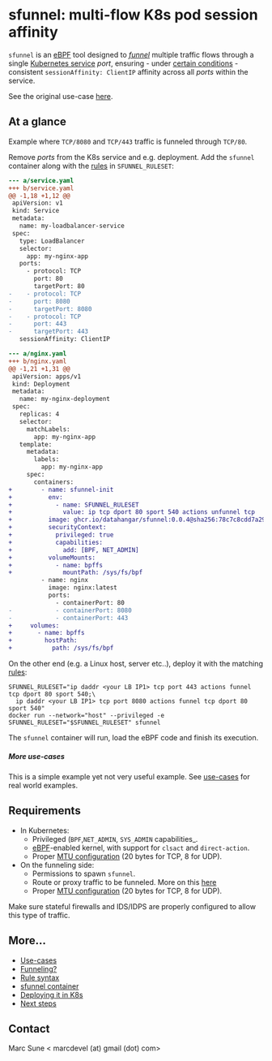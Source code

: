 # sfunnel: multi-flow K8s pod session affinity

`sfunnel` is an [eBPF](https://ebpf.io/) tool designed to [_funnel_](docs/funneling)
multiple traffic flows through a single [Kubernetes service](https://kubernetes.io/docs/concepts/services-networking/service/)
_port_, ensuring - under [certain conditions](#requirements) - consistent
`sessionAffinity: ClientIP` affinity across all _ports_ within the service.

See the original use-case [here](docs/use-cases/network-telemetry-nfacctd.md).

## At a glance

Example where `TCP/8080` and `TCP/443` traffic is funneled through `TCP/80`.


Remove _ports_ from the K8s service and e.g. deployment. Add the `sfunnel`
container along with the [rules](docs/rules.md) in `SFUNNEL_RULESET`:

```diff
--- a/service.yaml
+++ b/service.yaml
@@ -1,18 +1,12 @@
 apiVersion: v1
 kind: Service
 metadata:
   name: my-loadbalancer-service
 spec:
   type: LoadBalancer
   selector:
     app: my-nginx-app
   ports:
     - protocol: TCP
       port: 80
       targetPort: 80
-    - protocol: TCP
-      port: 8080
-      targetPort: 8080
-    - protocol: TCP
-      port: 443
-      targetPort: 443
   sessionAffinity: ClientIP
```

```diff
--- a/nginx.yaml
+++ b/nginx.yaml
@@ -1,21 +1,31 @@
 apiVersion: apps/v1
 kind: Deployment
 metadata:
   name: my-nginx-deployment
 spec:
   replicas: 4
   selector:
     matchLabels:
       app: my-nginx-app
   template:
     metadata:
       labels:
         app: my-nginx-app
     spec:
       containers:
+        - name: sfunnel-init
+          env:
+            - name: SFUNNEL_RULESET
+              value: ip tcp dport 80 sport 540 actions unfunnel tcp
+          image: ghcr.io/datahangar/sfunnel:0.0.4@sha256:78c7c8cdd7a299781a7139f28cd5cffef9e17866d2dcb62d049bad0f0a059f2f
+          securityContext:
+            privileged: true
+            capabilities:
+              add: [BPF, NET_ADMIN]
+          volumeMounts:
+            - name: bpffs
+              mountPath: /sys/fs/bpf
         - name: nginx
           image: nginx:latest
           ports:
             - containerPort: 80
-            - containerPort: 8080
-            - containerPort: 443
+     volumes:
+       - name: bpffs
+         hostPath:
+           path: /sys/fs/bpf
```

On the other end (e.g. a Linux host, server etc..), deploy it with the
matching [rules](docs/rules.md):

```shell
SFUNNEL_RULESET="ip daddr <your LB IP1> tcp port 443 actions funnel tcp dport 80 sport 540;\
  ip daddr <your LB IP1> tcp port 8080 actions funnel tcp dport 80 sport 540"
docker run --network="host" --privileged -e SFUNNEL_RULESET="$SFUNNEL_RULESET" sfunnel
```

The `sfunnel` container will run, load the eBPF code and finish its execution.

##### More use-cases

This is a simple example yet not very useful example. See [use-cases](docs/use-cases/)
for real world examples.

## Requirements

* In Kubernetes:
  * Privileged (`BPF`,`NET_ADMIN`, `SYS_ADMIN` capabilities_.
  * [eBPF](https://ebpf.io/)-enabled kernel, with support for `clsact` and `direct-action`.
  * Proper [MTU configuration](docs/funneling.md#mtu) (20 bytes for TCP, 8 for UDP).
* On the funneling side:
  * Permissions to spawn `sfunnel`.
  * Route or proxy traffic to be funneled. More on this [here](docs/funneling.md)
  * Proper [MTU configuration](docs/funneling.md#mtu) (20 bytes for TCP, 8 for UDP).

Make sure stateful firewalls and IDS/IDPS are properly configured to allow this
type of traffic.

## More...

* [Use-cases](docs/use-cases/)
* [Funneling?](docs/funneling.md)
* [Rule syntax](docs/rules.md)
* [sfunnel container](docs/container.md)
* [Deploying it in K8s](docs/k8s.md)
* [Next steps](docs/next_steps.md)

Contact
-------

Marc Sune < marcdevel (at) gmail (dot) com>
